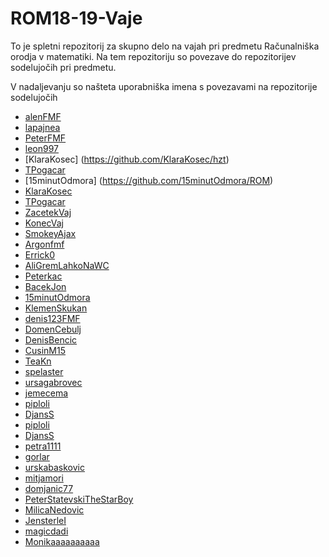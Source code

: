 # ROM18-19-Vaje

To je spletni repozitorij za skupno delo na vajah pri predmetu Računalniška orodja v matematiki.
Na tem repozitoriju so povezave do repozitorijev sodelujočih pri predmetu.


V nadaljevanju so našteta uporabniška imena s povezavami na repozitorije sodelujočih

- [alenFMF](https://github.com/alenFMF/ROM18-19-Vaje)
- [lapajnea](https://github.com/lapajnea/ROM)
- [PeterFMF](https://github.com/PeterFMF/ROM)
- [leon997](https://github.com/leon997/ROM)
- [KlaraKosec] (https://github.com/KlaraKosec/hzt)
- [TPogacar](https://github.com/TPogacar/ROM)
- [15minutOdmora] (https://github.com/15minutOdmora/ROM)
- [KlaraKosec](https://github.com/KlaraKosec/hzt)
- [TPogacar](https://github.com/TPogacar/ROM)
- [ZacetekVaj](https://github.com/ZacetekVaj/ROM)
- [KonecVaj](https://github.com/KonecVaj/ROM)
- [SmokeyAjax](https://github.com/SmokeyAjax/ROM.git)
- [Argonfmf](https://github.com/Argonfmf/ROM)
- [Errick0](https://github.com/Errick0/ROM)
- [AliGremLahkoNaWC](https://github.com/AliGremLahkoNaWC/ROM)
- [Peterkac](https://github.com/Peterkac/ROM)
- [BacekJon](https://github.com/BacekJon/ROM)
- [15minutOdmora](https://github.com/15minutOdmora/ROM)
- [KlemenSkukan](https://github.com/KlemenSkukan/ROM)
- [denis123FMF](https://github.com/denis123FMF/ROM)
- [DomenCebulj](https://github.com/CebuljDomen/ROM)
- [DenisBencic](https://github.com/DenisBencic/ROM2)
- [CusinM15](https://github.com/CusinM15/ROM1)
- [TeaKn](https://github.com/TeaKn/ROM2)
- [spelaster](https://github.com/spelaster/ROM)
- [ursagabrovec](https://github.com/ursagabrovec/ROM1)
- [jemecema](https://github.com/jemecema/ROM)
- [piploli](https://github.com/piploli)
- [DjansS](https://github.com/DjansS)
- [piploli](https://github.com/piploli/ROM2)
- [DjansS](https://github.com/DjansS/ROM18-19-Vaje)
- [petra1111](https://github.com/petra1111/ROM)
- [gorlar](https://github.com/gorlar/ROM.git)
- [urskabaskovic](https://github.com/urskabaskovic/ROM)
- [mitjamori](https://github.com/mitjamori/ROM.git)
- [domjanic77](https://github.com/domjanic77/ROM)
- [PeterStatevskiTheStarBoy](https://github.com/PeterStatevskiTheStarBoy/ROM)
- [MilicaNedovic](https://github.com/micanedovic95/ROM5.git)
- [JensterleI](https://github.com/JensterleI/ROM)
- [magicdadi](https://github.com/magicdadi/ROM)
- [Monikaaaaaaaaaa](https://github.com/Monikaaaaaaaaaa/ROM.git)

